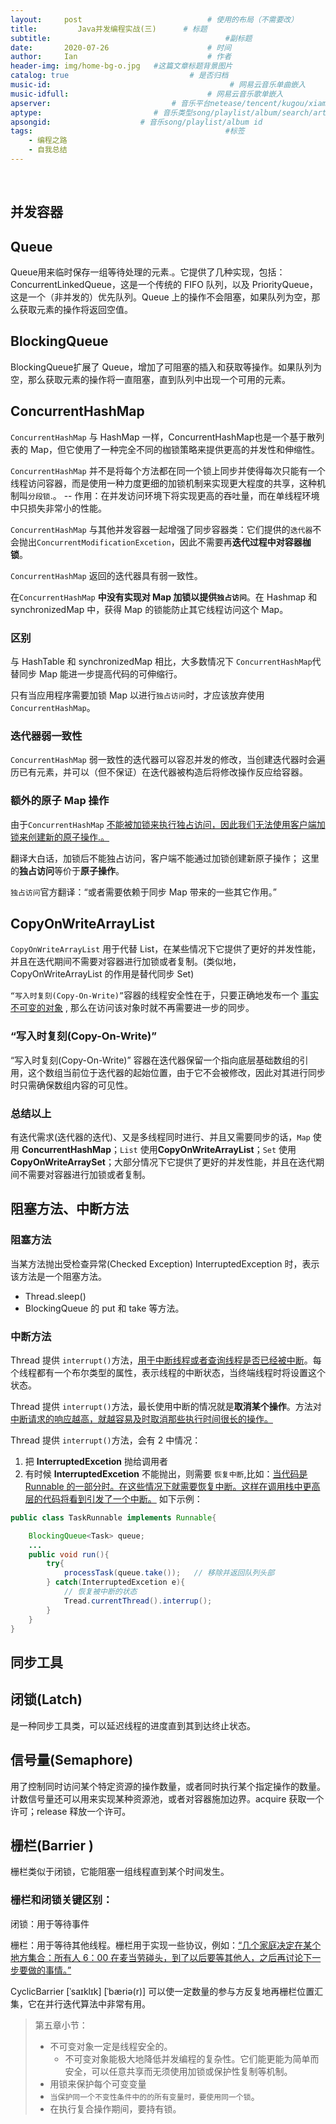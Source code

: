 ```yaml
---
layout:     post             				# 使用的布局（不需要改）
title:         Java并发编程实战(三)      # 标题 
subtitle:    					  				#副标题
date:       2020-07-26  					# 时间
author:     Ian                  			# 作者
header-img: img/home-bg-o.jpg 	#这篇文章标题背景图片
catalog: true                        	# 是否归档
music-id:                                        # 网易云音乐单曲嵌入
music-idfull:                               # 网易云音乐歌单嵌入
apserver:                           # 音乐平台netease/tencent/kugou/xiami/baidu
aptype:     	           		# 音乐类型song/playlist/album/search/artist
apsongid:                    # 音乐song/playlist/album id
tags:                              	           	#标签
    - 编程之路
    - 自我总结
---
```


&nbsp;
&nbsp;

## 并发容器

## Queue

Queue用来临时保存一组等待处理的元素.。它提供了几种实现，包括：ConcurrentLinkedQueue，这是一个传统的 FIFO 队列，以及 PriorityQueue，这是一个（非并发的）优先队列。Queue 上的操作不会阻塞，如果队列为空，那么获取元素的操作将返回空值。


## BlockingQueue

BlockingQueue扩展了 Queue，增加了可阻塞的插入和获取等操作。如果队列为空，那么获取元素的操作将一直阻塞，直到队列中出现一个可用的元素。

## ConcurrentHashMap

`ConcurrentHashMap` 与 HashMap 一样，ConcurrentHashMap也是一个基于散列表的 Map，但它使用了一种完全不同的枷锁策略来提供更高的并发性和伸缩性。

`ConcurrentHashMap` 并不是将每个方法都在同一个锁上同步并使得每次只能有一个线程访问容器，而是使用一种力度更细的加锁机制来实现更大程度的共享，这种机制叫`分段锁`.。 -- 作用：在并发访问环境下将实现更高的吞吐量，而在单线程环境中只损失非常小的性能。

`ConcurrentHashMap` 与其他并发容器一起增强了同步容器类：它们提供的`迭代器`不会抛出`ConcurrentModificationExcetion`，因此不需要再**迭代过程中对容器枷锁**。

`ConcurrentHashMap` 返回的迭代器具有弱一致性。

在`ConcurrentHashMap` **中没有实现对 Map 加锁以提供`独占访问`**。在 Hashmap 和 synchronizedMap 中，获得 Map 的锁能防止其它线程访问这个 Map。

### 区别

与 HashTable 和 synchronizedMap 相比，大多数情况下 `ConcurrentHashMap`代替同步 Map 能进一步提高代码的可伸缩行。

只有当应用程序需要加锁 Map 以进行`独占访问`时，才应该放弃使用`ConcurrentHashMap`。

### 迭代器弱一致性

`ConcurrentHashMap` 弱一致性的迭代器可以容忍并发的修改，当创建迭代器时会遍历已有元素，并可以（但不保证）在迭代器被构造后将修改操作反应给容器。

### 额外的原子 Map 操作

由于`ConcurrentHashMap`  <u>不能被加锁来执行独占访问，因此我们无法使用客户端加锁来创建新的原子操作.。</u>

翻译大白话，加锁后不能独占访问，客户端不能通过加锁创建新原子操作； 这里的**独占访问**等价于**原子操作**。

`独占访问`官方翻译：“或者需要依赖于同步 Map 带来的一些其它作用。”

## CopyOnWriteArrayList

`CopyOnWriteArrayList` 用于代替 List，在某些情况下它提供了更好的并发性能，并且在迭代期间不需要对容器进行加锁或者复制。(类似地，CopyOnWriteArrayList 的作用是替代同步 Set)


`“写入时复刻(Copy-On-Write)”`容器的线程安全性在于，只要正确地发布一个 [事实不可变的对象](http://uniquezhangqi.top/2018/06/17/%E7%BC%96%E7%A8%8B%E4%B9%8B%E8%B7%AF-%E8%87%AA%E6%88%91%E6%80%BB%E7%BB%93Java%E5%B9%B6%E5%8F%91%E7%BC%96%E7%A8%8B%E5%9F%BA%E7%A1%80%E7%AF%87-%E4%B8%80/)  , 那么在访问该对象时就不再需要进一步的同步。


### “写入时复刻(Copy-On-Write)”

“写入时复刻(Copy-On-Write)” 容器在迭代器保留一个指向底层基础数组的引用，这个数组当前位于迭代器的起始位置，由于它不会被修改，因此对其进行同步时只需确保数组内容的可见性。


### 总结以上
有迭代需求(迭代器的迭代)、又是多线程同时进行、并且又需要同步的话，`Map` 使用 **ConcurrentHashMap**；`List` 使用**CopyOnWriteArrayList**；`Set` 使用 **CopyOnWriteArraySet**；大部分情况下它提供了更好的并发性能，并且在迭代期间不需要对容器进行加锁或者复制。

## 阻塞方法、中断方法

### 阻塞方法

当某方法抛出受检查异常(Checked Exception) InterruptedException 时，表示该方法是一个阻塞方法。
- Thread.sleep()
- BlockingQueue 的 put 和 take 等方法。


### 中断方法

Thread 提供 `interrupt()`方法，<u>用于中断线程或者查询线程是否已经被中断</u>。每个线程都有一个布尔类型的属性，表示线程的中断状态，当终端线程时将设置这个状态。


Thread 提供 `interrupt()`方法，最长使用中断的情况就是**取消某个操作**。方法对<u>中断请求的响应越高，就越容易及时取消那些执行时间很长的操作。</u>


Thread 提供 `interrupt()`方法，会有 2 中情况：
1. 把 **InterruptedExcetion** 抛给调用者
2. 有时候 **InterruptedExcetion** 不能抛出，则需要 `恢复中断`,比如：<u>当代码是 Runnable 的一部分时。在这些情况下就需要恢复中断。这样在调用栈中更高层的代码将看到引发了一个中断。</u> 如下示例：

``` java
public class TaskRunnable implements Runnable{

	BlockingQueue<Task> queue;
	...
	public void run(){
		try{
			processTask(queue.take());   // 移除并返回队列头部
		} catch(InterruptedExcetion e){
			// 恢复被中断的状态
			Tread.currentThread().interrup();
		}
	}
}
```

## 同步工具

## 闭锁(Latch)

是一种同步工具类，可以延迟线程的进度直到其到达终止状态。


## 信号量(Semaphore)

用了控制同时访问某个特定资源的操作数量，或者同时执行某个指定操作的数量。计数信号量还可以用来实现某种资源池，或者对容器施加边界。acquire 获取一个许可；release 释放一个许可。


## 栅栏(Barrier )

栅栏类似于闭锁，它能阻塞一组线程直到某个时间发生。

### 栅栏和闭锁关键区别：

闭锁：用于等待事件

栅栏：用于等待其他线程。栅栏用于实现一些协议，例如：<u>“几个家庭决定在某个地方集合：所有人 6：00 在麦当劳碰头，到了以后要等其他人，之后再讨论下一步要做的事情。”</u>

CyclicBarrier [ˈsaɪklɪk]   [ˈbæriə(r)] 可以使一定数量的参与方反复地再栅栏位置汇集，它在并行迭代算法中非常有用。


> 第五章小节：
>
>- 不可变对象一定是线程安全的。
>	- 不可变对象能极大地降低并发编程的复杂性。它们能更能为简单而安全，可以任意共享而无须使用加锁或保护性复制等机制。
>- 用锁来保护每个可变变量
>- `当保护同一个不变性条件中的的所有变量时，要使用同一个锁`。
>- 在执行复合操作期间，要持有锁。

